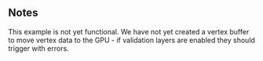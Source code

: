 Notes
-----

This example is not yet functional. We have not yet created a vertex buffer to move
vertex data to the GPU - if validation layers are enabled they should trigger with 
errors.